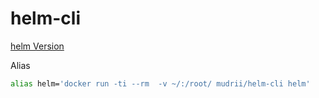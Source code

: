 # helm-cli

[helm Version](https://github.com/kubernetes/helm/releases)

Alias

```sh
alias helm='docker run -ti --rm  -v ~/:/root/ mudrii/helm-cli helm'
```